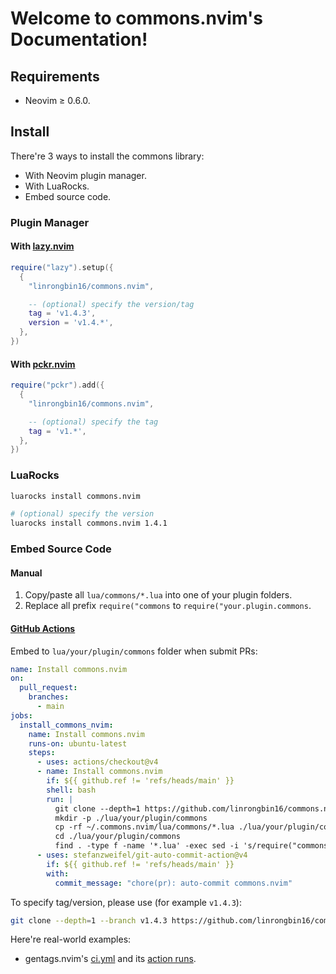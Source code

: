<!-- markdownlint-disable MD001 MD013 MD034 MD033 MD051 MD026 -->

# Welcome to commons.nvim's Documentation!

## Requirements

- Neovim &ge; 0.6.0.

## Install

There're 3 ways to install the commons library:

- With Neovim plugin manager.
- With LuaRocks.
- Embed source code.

### Plugin Manager

#### With [lazy.nvim](https://github.com/folke/lazy.nvim)

```lua
require("lazy").setup({
  {
    "linrongbin16/commons.nvim",

    -- (optional) specify the version/tag
    tag = 'v1.4.3',
    version = 'v1.4.*',
  },
})
```

#### With [pckr.nvim](https://github.com/lewis6991/pckr.nvim)

```lua
require("pckr").add({
  {
    "linrongbin16/commons.nvim",

    -- (optional) specify the tag
    tag = 'v1.*',
  },
})
```

### LuaRocks

```bash
luarocks install commons.nvim

# (optional) specify the version
luarocks install commons.nvim 1.4.1
```

### Embed Source Code

#### Manual

1. Copy/paste all `lua/commons/*.lua` into one of your plugin folders.
2. Replace all prefix `require("commons` to `require("your.plugin.commons`.

#### [GitHub Actions](https://docs.github.com/en/actions)

Embed to `lua/your/plugin/commons` folder when submit PRs:

```yaml
name: Install commons.nvim
on:
  pull_request:
    branches:
      - main
jobs:
  install_commons_nvim:
    name: Install commons.nvim
    runs-on: ubuntu-latest
    steps:
      - uses: actions/checkout@v4
      - name: Install commons.nvim
        if: ${{ github.ref != 'refs/heads/main' }}
        shell: bash
        run: |
          git clone --depth=1 https://github.com/linrongbin16/commons.nvim.git ~/.commons.nvim
          mkdir -p ./lua/your/plugin/commons
          cp -rf ~/.commons.nvim/lua/commons/*.lua ./lua/your/plugin/commons
          cd ./lua/your/plugin/commons
          find . -type f -name '*.lua' -exec sed -i 's/require("commons/require("your.plugin.commons/g' {} \;
      - uses: stefanzweifel/git-auto-commit-action@v4
        if: ${{ github.ref != 'refs/heads/main' }}
        with:
          commit_message: "chore(pr): auto-commit commons.nvim"
```

To specify tag/version, please use (for example `v1.4.3`):

```sh
git clone --depth=1 --branch v1.4.3 https://github.com/linrongbin16/commons.nvim.git ~/.commons.nvim
```

Here're real-world examples:

- gentags.nvim's [ci.yml](https://github.com/linrongbin16/gentags.nvim/blob/5f5bd825951fb8bc8c5dea7919c46a86063c6e5e/.github/workflows/ci.yml?plain=1#L47-L51) and its [action runs](https://github.com/linrongbin16/gentags.nvim/actions/runs/7176179406/job/19540665077).

